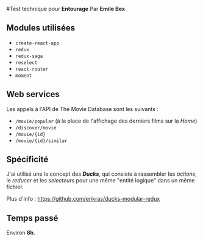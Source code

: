 #Test technique pour **Entourage**
Par **Emile Bex**

## Modules utilisées ##
- `create-react-app`
- `redux`
- `redux-saga`
- `reselect`
- `react-router`
- `moment`

## Web services ##
Les appels à l'API de The Movie Database sont les suivants :
- `/movie/popular` (à la place de l'affichage des derniers films sur la _Home_)
-  `/discover/movie`
-  `/movie/{id}`
-  `/movie/{id}/similar`

## Spécificité ##
J'ai utilisé une le concept des _**Ducks**_, qui consiste à rassembler les _actions_, le _reducer_ et les _selecteurs_ pour une même "entité logique" dans un même fichier.

Plus d'info : https://github.com/erikras/ducks-modular-redux

## Temps passé ##

Environ **8h**.